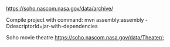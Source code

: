 https://soho.nascom.nasa.gov/data/archive/

Compile project with command: mvn assembly:assembly -DdescriptorId=jar-with-dependencies 

Soho movie theatre https://soho.nascom.nasa.gov/data/Theater/;
